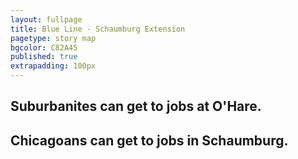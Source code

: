 ```yaml
---
layout: fullpage
title: Blue Line - Schaumburg Extension
pagetype: story map
bgcolor: C82A45
published: true
extrapadding: 100px
---
```


## Suburbanites can get to jobs at O'Hare.

## Chicagoans can get to jobs in Schaumburg.